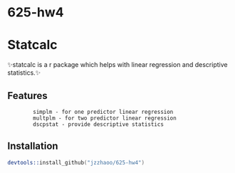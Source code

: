 # 625-hw4
# Statcalc

✨statcalc is a r package which helps with linear regression and descriptive statistics.✨

## Features
            simplm - for one predictor linear regression
            multplm - for two predictor linear regression
            dscpstat - provide descriptive statistics



## Installation

```S
devtools::install_github("jzzhaoo/625-hw4")
```
